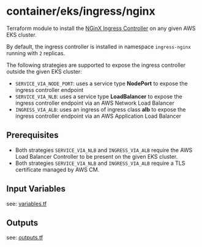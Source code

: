 # container/eks/ingress/nginx 

Terraform module to install the [NGinX Ingress Controller](https://kubernetes.github.io/ingress-nginx/) on any given AWS EKS cluster.

By default, the ingress controller is installed in namespace `ingress-nginx` running with `2` replicas.

The following strategies are supported to expose the ingress controller outside the given EKS cluster:

* `SERVICE_VIA_NODE_PORT`: uses a service type __NodePort__ to expose the ingress controller endpoint
* `SERVICE_VIA_NLB`: uses a service type __LoadBalancer__ to expose the ingress controller endpoint via an AWS Network Load Balancer
* `INGRESS_VIA_ALB`: uses an ingress of ingress class __alb__ to expose the ingress controller endpoint via an AWS Application Load Balancer

## Prerequisites

* Both strategies `SERVICE_VIA_NLB` and `INGRESS_VIA_ALB` require the AWS Load Balancer Controller to be present on the given EKS cluster. 
* Both strategies `SERVICE_VIA_NLB` and `INGRESS_VIA_ALB` require a TLS certificate managed by AWS CM.

## Input Variables

see: [variables.tf](variables.tf)

## Outputs

see: [outputs.tf](outputs.tf)
